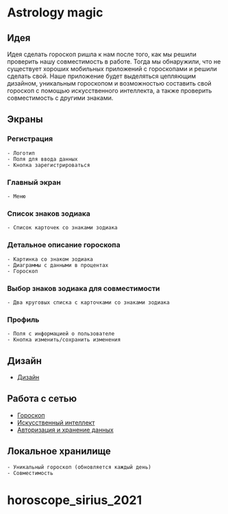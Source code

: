 # Astrology magic

## Идея
Идея сделать гороскоп ришла к нам после того, как мы решили проверить нашу совместимость в работе. Тогда мы обнаружили, что не существует хороших мобильных приложений с гороскопами и решили сделать свой. Наше приложение будет выделяться цепляющим дизайном, уникальным гороскопом и возможностью составить свой гороскоп с помощью искусственного интеллекта, а также проверить совместимость с другими знаками. 

## Экраны
### Регистрация
    - Логотип
    - Поля для ввода данных
    - Кнопка зарегистрироваться
### Главный экран
    - Меню 
### Список знаков зодиака
    - Список карточек со знаками зодиака
### Детальное описание гороскопа
    - Картинка со знаком зодиака
    - Диаграммы с данными в процентах 
    - Гороскоп
### Выбор знаков зодиака для совместимости
    - Два круговых списка с карточками со знаками зодиака
### Профиль
    - Поля с информацией о пользователе
    - Кнопка изменить/сохранить изменения

## Дизайн
 - [Дизайн](https://graphicriver.net/item/astro-app-ui-astrology-horoscope-app/29881214)

## Работа с сетью
 - [Гороскоп](https://ignio.com/static/r/public/export/xml.html)
 - [Искусственный интеллект](https://zeapi.yandex.net/lab/api/yalm/text3)
 - [Авторизация и хранение данных](https://firebase.google.com/)

## Локальное хранилище
    - Уникальный гороскоп (обновляется каждый день)
    - Совместимость

# horoscope_sirius_2021
